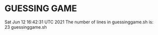 # GUESSING GAME
Sat Jun 12 16:42:31 UTC 2021
The number of lines in guessinggame.sh is: 
23 guessinggame.sh
